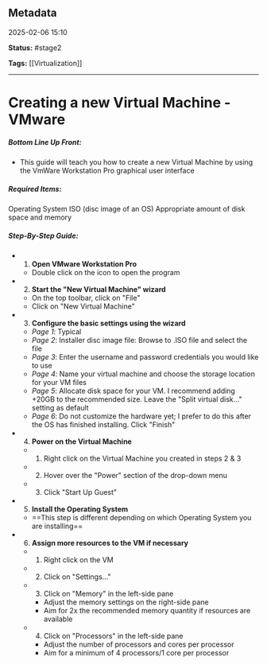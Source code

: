 ## Metadata

2025-02-06 15:10

**Status:** #stage2 

**Tags:** [[Virtualization]]

---
# Creating a new Virtual Machine - VMware

##### Bottom Line Up Front:
- This guide will teach you how to create a new Virtual Machine by using the VmWare Workstation Pro graphical user interface
##### Required Items:
Operating System ISO (disc image of an OS)
 Appropriate amount of disk space and memory

##### Step-By-Step Guide:
- 1. **Open VMware Workstation Pro**
	- Double click on the icon to open the program
   
- 2. **Start the "New Virtual Machine" wizard**
	- On the top toolbar, click on "File"
	- Click on "New Virtual Machine"
   
- 3. **Configure the basic settings using the wizard**
	- *Page 1*: Typical
	- *Page 2*: Installer disc image file: Browse to .ISO file and select the file
	- *Page 3*: Enter the username and password credentials you would like to use
	- *Page 4*: Name your virtual machine and choose the storage location for your VM files
	- *Page 5*: Allocate disk space for your VM. I recommend adding +20GB to the recommended size. Leave the "Split virtual disk..." setting as default
	- *Page 6*: Do not customize the hardware yet; I prefer to do this after the OS has finished installing. Click "Finish"

- 4. **Power on the Virtual Machine**
	- 1. Right click on the Virtual Machine you created in steps 2 & 3
	- 2. Hover over the "Power" section of the drop-down menu
	- 3. Click "Start Up Guest"

- 5. **Install the Operating System**
	- ==This step is different depending on which Operating System you are installing==

- 6. **Assign more resources to the VM if necessary**
	- 1. Right click on the VM
	- 2. Click on "Settings..."
	- 3. Click on "Memory" in the left-side pane
		- Adjust the memory settings on the right-side pane
		- Aim for 2x the recommended memory quantity if resources are available
	- 4. Click on "Processors" in the left-side pane
		- Adjust the number of processors and cores per processor
		- Aim for a minimum of 4 processors/1 core per processor
